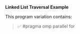 **Linked List Traversal Example**

This program variation contains:

> :white_check_mark: #pragma omp parallel for

